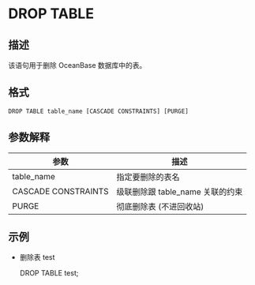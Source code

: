 DROP TABLE 
===============================



描述 
-----------

该语句用于删除 OceanBase 数据库中的表。

格式 
-----------

    DROP TABLE table_name [CASCADE CONSTRAINTS] [PURGE]



参数解释 
-------------



|         参数          |           描述           |
|---------------------|------------------------|
| table_name          | 指定要删除的表名               |
| CASCADE CONSTRAINTS | 级联删除跟 table_name 关联的约束 |
| PURGE               | 彻底删除表 (不进回收站)          |



示例 
-----------

* 删除表 test

  




    DROP TABLE test;



